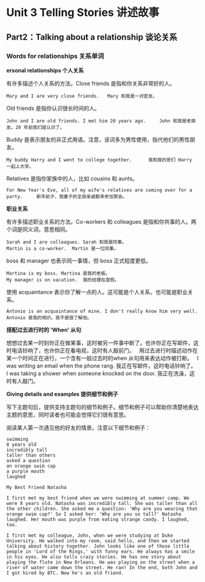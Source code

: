 
# Unit 3 Telling Stories 讲述故事

## Part2：Talking about a relationship  谈论关系

### Words for relationships 关系单词

**ersonal relationships 个人关系**

有许多描述个人关系的方法。Close friends 是指和你关系非常好的人。

    Mary and I are very close friends.	 Mary 和我是一对密友。

Old friends 是指你认识很长时间的人。

    John and I are old friends. I met him 20 years ago.	 	John 和我是老朋友。20 年前我们就认识了。

Buddy 是表示朋友的非正式用语。注意，该词多为男性使用，指代他们的男性朋友。

    My buddy Harry and I went to college together.	 	我和我的哥们 Harry 一起上大学。

Relatives 是指你家族中的人，比如 cousins 和 aunts。

    For New Year's Eve, all of my wife's relatives are coming over for a party.	 	新年前夕，我妻子的全部亲戚都来参加聚会。

**职业关系**

有许多描述职业关系的方法。Co-workers 和 colleagues 是指和你共事的人。两个词是同义词，意思相同。

    Sarah and I are colleagues.	Sarah 和我是同事。
    Martin is a co-worker.	Martin 是一位同事。

boss 和 manager 也表示同一事情，但 boss 正式程度更低。

    Martina is my boss.	Martina 是我的老板。
    My manager is on vacation.	我的经理在度假。

使用 acquaintance 表示你了解一点的人。这可能是个人关系，也可能是职业关系。

    Antonio is an acquaintance of mine. I don't really know him very well.	Antonio 是我的相识。我不是很了解他。

**搭配过去进行时的 'When' 从句**

想想过去某一时刻你正在做某事，这时被另一件事中断了。也许你正在写邮件，这时电话铃响了，也许你正在看电视，这时有人敲前门。
 
用过去进行时描述动作在某一个时间正在进行，一个含有一般过去时的when 从句用来表达动作被打断。
 
    I was writing an email when the phone rang.	我正在写邮件，这时电话铃响了。
    I was taking a shower when someone knocked on the door.	我正在洗澡，这时有人敲门。

**Giving details and examples 提供细节和例子**

写下主题句后，提供支持主题句的细节和例子。细节和例子可以帮助你清楚地表达主题的意思，同时读者也可能会觉得它们很有意思。

阅读某人第一次遇见他的好友的情景。注意以下细节和例子：

    swimming
    8 years old
    incredibly tall
    taller than others
    asked a question
    an orange swim cap
    a purple mouth
    laughed

    My Best Friend Natasha

    I first met my best friend when we were swimming at summer camp. We were 8 years old. Natasha was incredibly tall. She was taller than all the other children. She asked me a question: 'Why are you wearing that orange swim cap?' So I asked her: 'Why are you so tall?' Natasha laughed. Her mouth was purple from eating strange candy. I laughed, too.

    I first met my colleague, John, when we were studying at Duke University. He walked into my room, said hello, and then we started talking about history together. John looks like one of those little people in 'Lord of the Rings,' with funny ears. He always has a smile in his eyes. He also tells crazy stories. He has one story about playing the flute in New Orleans. He was playing on the street when a river of water came down the street. He ran! In the end, both John and I got hired by BTC. Now he's an old friend.

